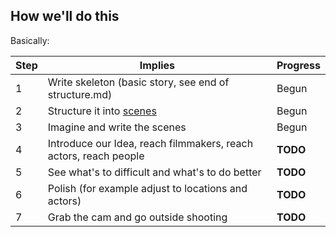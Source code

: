 ## How we'll do this

Basically:

| Step | Implies                                                                                               |   Progress  |
|------|-------------------------------------------------------------------------------------------------------|-------------|
| 1    | Write skeleton (basic story, see end of structure.md)                                                | Begun|
| 2    | Structure it into [scenes](https://github.com/EntrepreneursWithPureIntentions/future/blob/master/structure.md)| Begun|
| 3    | Imagine and write the scenes                                                                          | Begun       |
| 4    | Introduce our Idea, reach filmmakers, reach actors, reach people                                      | __TODO__    |
| 5    | See what's to difficult and what's to do better                                                       | __TODO__    |
| 6    | Polish (for example adjust to locations and actors)                                                   | __TODO__    |
| 7    | Grab the cam and go outside shooting                                                                  | __TODO__    |
